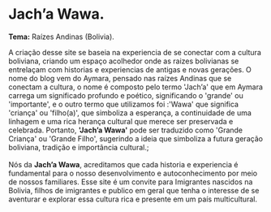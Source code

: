 # Jach’a Wawa.
<span><b>Tema:</b></span> Raízes Andinas (Bolivia). 

A criação desse site se baseia na experiencia de se conectar com a cultura boliviana, criando um espaço acolhedor onde as raizes bolivianas se entrelaçam com historias e experiencias de antigas e novas gerações. O nome do blog vem do Aymara, pensado nas raízes Andinas que se conectam a cultura, o nome é composto pelo termo 'Jach’a' que em Aymara carrega um significado profundo e poético, significando o 'grande' ou 'importante', e o outro termo que utilizamos foi :'Wawa' que significa 'criança' ou 'filho(a)', que simboliza a esperança, a continuidade de uma linhagem e uma rica herança cultural que merece ser preservada e celebrada. Portanto, <b>'Jach’a Wawa'</b> pode ser traduzido como 'Grande Criança' ou 'Grande Filho', sugerindo a ideia que simboliza a futura geração boliviana, tradição e importância cultural.;<br><br>
Nós da <b>Jach’a Wawa</b>, acreditamos que cada historia e experiencia é fundamental para o nosso desenvolvimento e autoconhecimento por meio de nossos familiares. Esse site é um convite para Imigrantes nascidos na Bolivia, filhos de imigrantes e publico em geral que tenha o interesse de se aventurar e explorar essa cultura rica e presente em um país multicultural.
